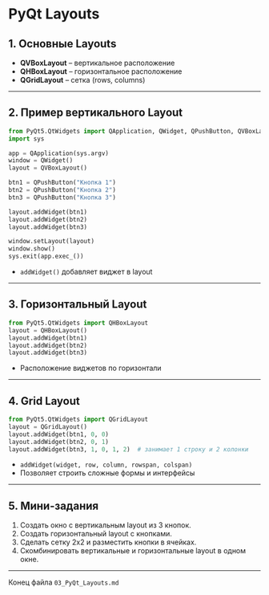 # PyQt Layouts

## 1. Основные Layouts

* **QVBoxLayout** – вертикальное расположение
* **QHBoxLayout** – горизонтальное расположение
* **QGridLayout** – сетка (rows, columns)

---

## 2. Пример вертикального Layout

```python
from PyQt5.QtWidgets import QApplication, QWidget, QPushButton, QVBoxLayout
import sys

app = QApplication(sys.argv)
window = QWidget()
layout = QVBoxLayout()

btn1 = QPushButton("Кнопка 1")
btn2 = QPushButton("Кнопка 2")
btn3 = QPushButton("Кнопка 3")

layout.addWidget(btn1)
layout.addWidget(btn2)
layout.addWidget(btn3)

window.setLayout(layout)
window.show()
sys.exit(app.exec_())
```

* `addWidget()` добавляет виджет в layout

---

## 3. Горизонтальный Layout

```python
from PyQt5.QtWidgets import QHBoxLayout
layout = QHBoxLayout()
layout.addWidget(btn1)
layout.addWidget(btn2)
layout.addWidget(btn3)
```

* Расположение виджетов по горизонтали

---

## 4. Grid Layout

```python
from PyQt5.QtWidgets import QGridLayout
layout = QGridLayout()
layout.addWidget(btn1, 0, 0)
layout.addWidget(btn2, 0, 1)
layout.addWidget(btn3, 1, 0, 1, 2)  # занимает 1 строку и 2 колонки
```

* `addWidget(widget, row, column, rowspan, colspan)`
* Позволяет строить сложные формы и интерфейсы

---

## 5. Мини-задания

1. Создать окно с вертикальным layout из 3 кнопок.
2. Создать горизонтальный layout с кнопками.
3. Сделать сетку 2x2 и разместить кнопки в ячейках.
4. Скомбинировать вертикальные и горизонтальные layout в одном окне.

---

Конец файла `03_PyQt_Layouts.md`
